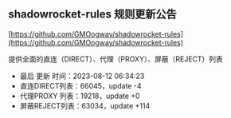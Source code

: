 ## shadowrocket-rules 规则更新公告

[https://github.com/GMOogway/shadowrocket-rules](https://github.com/GMOogway/shadowrocket-rules)

提供全面的直连（DIRECT）、代理（PROXY）、屏蔽（REJECT）列表
- 最后 更新 时间：2023-08-12 06:34:23
- 直连DIRECT列表：66045，update -4
- 代理PROXY 列表：19218，update +0
- 屏蔽REJECT列表：63034，update +114